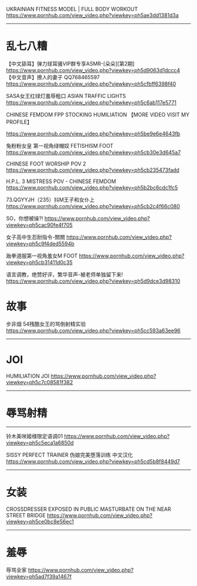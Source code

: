 UKRAINIAN FITNESS MODEL | FULL BODY WORKOUT  
https://www.pornhub.com/view_video.php?viewkey=ph5ae3dd1381d3a

--------------------------
# 乱七八糟
【中文舔耳】弹力球耳骚VIP群专享ASMR-[朵朵][第2期]
https://www.pornhub.com/view_video.php?viewkey=ph5d9063d1dccc4
【中文音声】撩人的妻子 QQ768465597
https://www.pornhub.com/view_video.php?viewkey=ph5cfbff6398f40 

SASA女王红绿灯羞辱粗口 ASIAN TRAFFIC LIGHTS
https://www.pornhub.com/view_video.php?viewkey=ph5c6ab117e5771 

CHINESE FEMDOM FPP STOCKING HUMILIATION 【MORE VIDEO VISIT MY PROFILE】

https://www.pornhub.com/view_video.php?viewkey=ph5be9e6e4643fb 

兔粉粉女皇 第一视角绿帽奴 FETISHISM FOOT
https://www.pornhub.com/view_video.php?viewkey=ph5cb30e3d645a7

CHINESE FOOT WORSHIP POV 2
https://www.pornhub.com/view_video.php?viewkey=ph5cb235473fadd

H.P.L. 3 MISTRESS POV - CHINESE FEMDOM
https://www.pornhub.com/view_video.php?viewkey=ph5b2bc6cdc1fc5 

73.QGYYJH（235）抖M王子和女仆上
https://www.pornhub.com/view_video.php?viewkey=ph5cb2c4f66c080

SO，你想被操?!
https://www.pornhub.com/view_video.php?viewkey=ph5cac90fe4f705

女子高中生忍耐指令-關關
https://www.pornhub.com/view_video.php?viewkey=ph5c9f4ded5594b

跆拳道服第一视角羞女M FOOT
https://www.pornhub.com/view_video.php?viewkey=ph5cb31411d0c35

语言调教，绝赞好评，繁华音声-被老师单独留下来!
https://www.pornhub.com/view_video.php?viewkey=ph5d9dce3d98310



# 故事

步非烟 54残酷女王的骂倒射精实验
https://www.pornhub.com/view_video.php?viewkey=ph5cc593a63ee96 


-------------------------------------------
# JOI

HUMILIATION JOI
https://www.pornhub.com/view_video.php?viewkey=ph5c7c08581f382 

-------------------------------------

# 辱骂射精

------------------------------------------
铃木美咲姬様限定语调01
https://www.pornhub.com/view_video.php?viewkey=ph5c5eca1a6850d

SISSY PERFECT TRAINER 伪娘完美堕落训练 中文汉化
https://www.pornhub.com/view_video.php?viewkey=ph5cd5b8f8449d7 

---------------------------------

# 女装
CROSSDRESSER EXPOSED IN PUBLIC MASTURBATE ON THE NEAR STREET BRIDGE
https://www.pornhub.com/view_video.php?viewkey=ph5ce0bc8e56ec1 


-------------------------------------------

# 羞辱
辱骂全家
https://www.pornhub.com/view_video.php?viewkey=ph5ad7f39a1467f 
